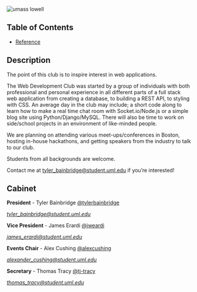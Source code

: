 ![umass lowell][logo]

## Table of Contents
* [Reference](./Reference.md)

## Description

The point of this club is to inspire interest in web applications.

The Web Development Club was started by a group of individuals with both professional and personal experience in all different parts of a full stack web application from creating a database, to building a REST API, to styling with CSS. An average day in the club may include; a short code along to learn how to make a real time chat room with Socket.io/Node.js or a simple blog site using Python/Django/MySQL. There will also be time to work on side/school projects in an environment of like-minded people.

We are planning on attending various meet-ups/conferences in Boston, hosting in-house hackathons, and getting speakers from the industry to talk to our club.

Students from all backgrounds are welcome.

Contact me at tyler_bainbridge@student.uml.edu if you’re interested!

## Cabinet

**President** - Tyler Bainbridge
[@tylerbainbridge](https://github.com/tylerjbainbridge)

*tyler_bainbridge@student.uml.edu*

**Vice President** - James Erardi
[@jweardi](https://github.com/jweardi)

*james_erardi@student.uml.edu*

**Events Chair** - Alex Cushing
[@alexcushing](https://github.com/alexcushing)

*alexander_cushing@student.uml.edu*

**Secretary** - Thomas Tracy
[@tj-tracy](https://github.com/tj-tracy)

*thomas_tracy@student.uml.edu*

[logo]: http://i.imgur.com/ouemTLbt.png

